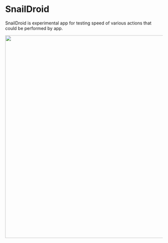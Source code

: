 # SnailDroid

SnailDroid is experimental app for testing speed of various actions that could be performed by app.

<img src="https://github.com/martin640/SnailDroid/blob/master/art/Screenshot1.png" height="650" >
